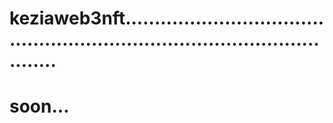 # keziaweb3nft...............................................................................................
# soon...
